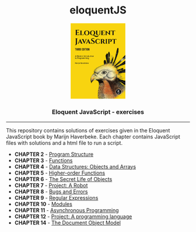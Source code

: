 
<h1 align="center">eloquentJS</h1>
<p align="center"><img src="cover.jpg" width="150"/></p>
<h3 align="center">Eloquent JavaScript - exercises</h3>

---
This repository contains solutions of exercises given in the Eloquent JavaScript book by Marijn Haverbeke. Each chapter contains JavaScript files with solutions and a html file to run a script.

* **CHAPTER 2** - [Program Structure](https://github.com/st33ze/eloquentJS/tree/master/chapter_2)
* **CHAPTER 3** - [Functions](https://github.com/st33ze/eloquentJS/tree/master/chapter_3)
* **CHAPTER 4** - [Data Structures: Objects and Arrays](https://github.com/st33ze/eloquentJS/tree/master/chapter_4)
* **CHAPTER 5** - [Higher-order Functions](https://github.com/st33ze/eloquentJS/tree/master/chapter_5)
* **CHAPTER 6** - [The Secret Life of Objects](https://github.com/st33ze/eloquentJS/tree/master/chapter_6)
* **CHAPTER 7** - [Project: A Robot](https://github.com/st33ze/eloquentJS/tree/master/chapter_7)
* **CHAPTER 8** - [Bugs and Errors](https://github.com/st33ze/eloquentJS/tree/master/chapter_8)
* **CHAPTER 9** - [Regular Expressions](https://github.com/st33ze/eloquentJS/tree/master/chapter_9)
* **CHAPTER 10** - [Modules](https://github.com/st33ze/eloquentJS/tree/master/chapter_10)
* **CHAPTER 11** - [Asynchronous Programming](https://github.com/st33ze/eloquentJS/tree/master/chapter_11)
* **CHAPTER 12** - [Project: A programming language](https://github.com/st33ze/eloquentJS/tree/master/chapter_12)
* **CHAPTER 14** - [The Document Object Model](https://github.com/st33ze/eloquentJS/tree/master/chapter_14)